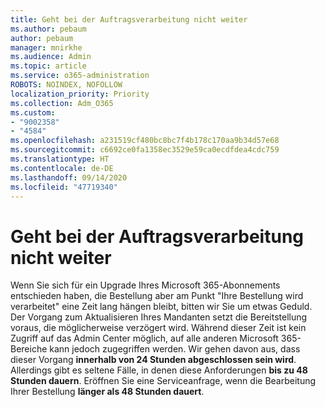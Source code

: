```yaml
---
title: Geht bei der Auftragsverarbeitung nicht weiter
ms.author: pebaum
author: pebaum
manager: mnirkhe
ms.audience: Admin
ms.topic: article
ms.service: o365-administration
ROBOTS: NOINDEX, NOFOLLOW
localization_priority: Priority
ms.collection: Adm_O365
ms.custom:
- "9002358"
- "4584"
ms.openlocfilehash: a231519cf480bc8bc7f4b178c170aa9b34d57e68
ms.sourcegitcommit: c6692ce0fa1358ec3529e59ca0ecdfdea4cdc759
ms.translationtype: HT
ms.contentlocale: de-DE
ms.lasthandoff: 09/14/2020
ms.locfileid: "47719340"
---
```

# <a name="stuck-on-processing-order"></a>Geht bei der Auftragsverarbeitung nicht weiter

Wenn Sie sich für ein Upgrade Ihres Microsoft 365-Abonnements entschieden haben, die Bestellung aber am Punkt "Ihre Bestellung wird verarbeitet" eine Zeit lang hängen bleibt, bitten wir Sie um etwas Geduld. Der Vorgang zum Aktualisieren Ihres Mandanten setzt die Bereitstellung voraus, die möglicherweise verzögert wird. Während dieser Zeit ist kein Zugriff auf das Admin Center möglich, auf alle anderen Microsoft 365-Bereiche kann jedoch zugegriffen werden. Wir gehen davon aus, dass dieser Vorgang **innerhalb von 24 Stunden abgeschlossen sein wird**. Allerdings gibt es seltene Fälle, in denen diese Anforderungen **bis zu 48 Stunden dauern**. Eröffnen Sie eine Serviceanfrage, wenn die Bearbeitung Ihrer Bestellung **länger als 48 Stunden dauert**.
